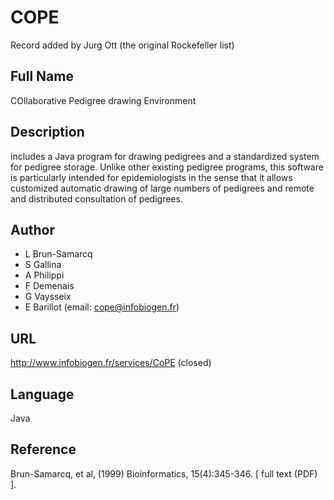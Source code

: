 # COPE
Record added by Jurg Ott (the original Rockefeller list)

## Full Name
COllaborative Pedigree drawing Environment

## Description
includes a Java program for drawing pedigrees and a standardized system for pedigree storage. Unlike other existing pedigree programs, this software is particularly intended for epidemiologists in the sense that it allows customized automatic drawing of large numbers of pedigrees and remote and distributed consultation of pedigrees.

## Author
* L Brun-Samarcq
* S Gallina
* A Philippi
* F Demenais
* G Vaysseix
* E Barillot (email: cope@infobiogen.fr)

## URL
http://www.infobiogen.fr/services/CoPE (closed)

## Language
Java

## Reference
Brun-Samarcq, et al, (1999) Bioinformatics, 15(4):345-346\. [ full text (PDF) ].